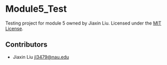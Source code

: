 # Module5_Test
Testing project for module 5 owned by Jiaxin Liu. Licensed under the [MIT License](LICENSE).

## Contributors
- Jiaxin Liu <jl3479@nau.edu>
